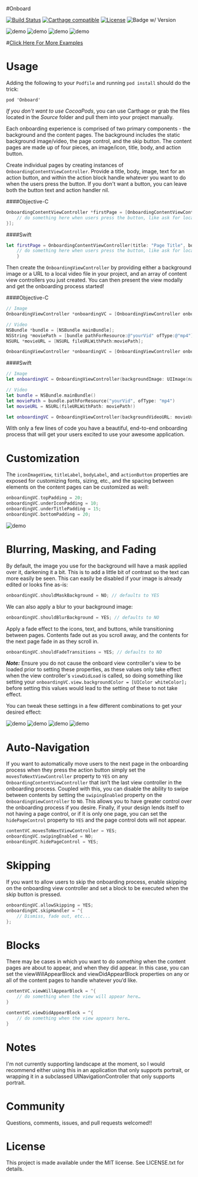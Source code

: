 #Onboard

[![Build Status](https://travis-ci.org/mamaral/Onboard.svg?branch=master)](https://travis-ci.org/mamaral/Onboard)
[![Carthage compatible](https://img.shields.io/badge/Carthage-compatible-4BC51D.svg?style=flat)](https://github.com/Carthage/Carthage)
[![License](http://img.shields.io/:license-mit-blue.svg)](http://doge.mit-license.org)
![Badge w/ Version](https://img.shields.io/cocoapods/v/Onboard.svg)

![demo](Screenshots/city.gif)
![demo](Screenshots/almanac.gif)
![demo](Screenshots/solar.gif)
![demo](Screenshots/tripnary.gif)

#[Click Here For More Examples](examples.md)


Usage
=====

Adding the following to your `Podfile` and running `pod install` should do the trick:

```
pod 'Onboard'
```

*If you don't want to use CocoaPods*, you can use Carthage or grab the files located in the *Source* folder and pull them into your project manually.

Each onboarding experience is comprised of two primary components - the background and the content pages. The background includes the static background image/video, the page control, and the skip button. The content pages are made up of four pieces, an image/icon, title, body, and action button.

Create individual pages by creating instances of `OnboardingContentViewController`. Provide a title, body, image, text for an action button, and within the action block handle whatever you want to do when the users press the button. If you don't want a button, you can leave both the button text and action handler nil.

####Objective-C
```objective-c
OnboardingContentViewController *firstPage = [OnboardingContentViewController contentWithTitle:@"Page Title" body:@"Page body goes here." image:[UIImage imageNamed:@"icon"] buttonText:@"Text For Button" action:^{
    // do something here when users press the button, like ask for location services permissions, register for push notifications, connect to social media, or finish the onboarding process
}];
```
####Swift
```Swift
let firstPage = OnboardingContentViewController(title: "Page Title", body: "Page body goes here.", image: UIImage(named: "icon"), buttonText: "Text For Button") { () -> Void in
    // do something here when users press the button, like ask for location services permissions, register for push notifications, connect to social media, or finish the onboarding process
    }
```

Then create the `OnboardingViewController` by providing either a background image or a URL to a local video file in your project, and an array of content view controllers you just created. You can then present the view modally and get the onboarding process started!

####Objective-C
```objective-c
// Image
OnboardingViewController *onboardingVC = [OnboardingViewController onboardWithBackgroundImage:[UIImage imageNamed:@"background"] contents:@[firstPage, secondPage, thirdPage]];

// Video
NSBundle *bundle = [NSBundle mainBundle];
NSString *moviePath = [bundle pathForResource:@"yourVid" ofType:@"mp4"];
NSURL *movieURL = [NSURL fileURLWithPath:moviePath];

OnboardingViewController *onboardingVC = [OnboardingViewController onboardWithBackgroundVideoURL:movieURL contents:@[firstPage, secondPage, thirdPage]];
```
####Swift
```swift
// Image
let onboardingVC = OnboardingViewController(backgroundImage: UIImage(named: "background"), contents: [firstPage, secondPage, thirdPage])

// Video
let bundle = NSBundle.mainBundle()
let moviePath = bundle.pathForResource("yourVid", ofType: "mp4")
let movieURL = NSURL(fileURLWithPath: moviePath!)

let onboardingVC = OnboardingViewController(backgroundVideoURL: movieUrl, contents: [firstPage, secondPage, thirdPage])
```


With only a few lines of code you have a beautiful, end-to-end onboarding process that will get your users excited to use your awesome application.


Customization
=============

The `iconImageView`, `titleLabel`, `bodyLabel`, and `actionButton` properties are exposed for customizing fonts, sizing, etc., and the spacing between elements on the content pages can be customized as well:

```objective-c
onboardingVC.topPadding = 20;
onboardingVC.underIconPadding = 10;
onboardingVC.underTitlePadding = 15;
onboardingVC.bottomPadding = 20;

```

![demo](Screenshots/key.png)

Blurring, Masking, and Fading
=============

By default, the image you use for the background will have a mask applied over it, darkening it a bit. This is to add a little bit of contrast so the text can more easily be seen. This can easily be disabled if your image is already edited or looks fine as-is:

```objective-c
onboardingVC.shouldMaskBackground = NO; // defaults to YES
```

We can also apply a blur to your background image:

```objective-c
onboardingVC.shouldBlurBackground = YES; // defaults to NO
```

Apply a fade effect to the icons, text, and buttons, while transitioning between pages. Contents fade out as you scroll away, and the contents for the next page fade in as they scroll in.

```objective-c
onboardingVC.shouldFadeTransitions = YES; // defaults to NO
```

***Note:*** Ensure you do not cause the onboard view controller's view to be loaded prior to setting these properties, as these values only take effect when the view controller's `viewDidLoad` is called, so doing something like setting your `onboardingVC.view.backgroundColor = [UIColor whiteColor];` before setting this values would lead to the setting of these to not take effect.

You can tweak these settings in a few different combinations to get your desired effect:

![demo](Screenshots/normal.png)
![demo](Screenshots/dark.png)
![demo](Screenshots/lightblur.png)
![demo](Screenshots/darkblur.png)

Auto-Navigation
=============

If you want to automatically move users to the next page in the onboarding process when they press the action button simply set the `movesToNextViewController` property to `YES` on any `OnboardingContentViewController` that isn’t the last view controller in the onboarding process. Coupled with this, you can disable the ability to swipe between contents by setting the `swipingEnabled` property on the `OnboardingViewController` to `NO`. This allows you to have greater control over the onboarding process if you desire. Finally, if your design lends itself to not having a page control, or if it is only one page, you can set the `hidePageControl` property to `YES` and the page control dots will not appear.

```objective-c
contentVC.movesToNextViewController = YES;
onboardingVC.swipingEnabled = NO;
onboardingVC.hidePageControl = YES;
```

Skipping
=============

If you want to allow users to skip the onboarding process, enable skipping on the onboarding view controller and set a block to be executed when the skip button is pressed.

```objective-c
onboardingVC.allowSkipping = YES;
onboardingVC.skipHandler = ^{
    // Dismiss, fade out, etc...
};
```

Blocks
=========

There may be cases in which you want to do *something* when the content pages are about to appear, and when they did appear. In this case, you can set the viewWillAppearBlock and viewDidAppearBlock properties on any or all of the content pages to handle whatever you’d like.

```objective-c
contentVC.viewWillAppearBlock = ^{
	// do something when the view will appear here…
}

contentVC.viewDidAppearBlock = ^{
	// do something when the view appears here…
}
```


Notes
=====

I'm not currently supporting landscape at the moment, so I would recommend either using this in an application that only supports portrait, or wrapping it in a subclassed UINavigationController that only supports portrait.


Community
=====

Questions, comments, issues, and pull requests welcomed!!


License
=====

This project is made available under the MIT license. See LICENSE.txt for details.
